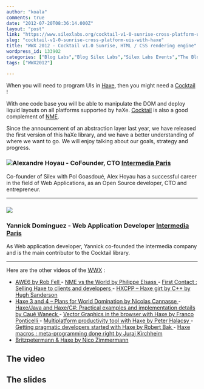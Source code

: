 ```yaml
---
author: "koala"
comments: true
date: "2012-07-20T08:36:14.000Z"
layout: "post"
link: "https://www.silexlabs.org/cocktail-v1-0-sunrise-cross-platform-uis-with-haxe/"
slug: "cocktail-v1-0-sunrise-cross-platform-uis-with-haxe"
title: "WWX 2012 - Cocktail v1.0 Sunrise, HTML / CSS rendering engine"
wordpress_id: 133902
categories: ["Blog Labs","Blog Silex Labs","Silex Labs Events","The Blog"]
tags: ["WWX2012"]

---
```

When you will need to program UIs in [Haxe](http://haxe.org/), then you might need a [Cocktail](http://haxe.org/com/libs/cocktail?lang=en) !

With one code base you will be able to manipulate the DOM and deploy liquid layouts on all platforms supported by haXe. [Cocktail](http://haxe.org/com/libs/cocktail) is also a good complement of [NME](http://www.haxenme.org/).

Since the announcement of an abstraction layer last year, we have released the first version of this haXe library, and we have a better understanding of where we want to go. We will enjoy talking about our goals, strategy and progress.


### ![](https://www.silexlabs.org/wp-content/uploads/2012/04/alexandre-hoyau2-150x150.jpg)Alexandre Hoyau - CoFounder, CTO [Intermedia Paris](http://www.intermedia-paris.fr/)


Co-founder of Silex with Pol Goasdoué, Alex Hoyau has a successful career in the field of Web Applications, as an Open Source developer, CTO and entrepreneur.



* * *





### ![](https://www.silexlabs.org/wp-content/uploads/2012/04/yannick-dominguez1-150x150.jpg)




### Yannick Dominguez - Web Application Developer [Intermedia Paris](http://www.intermedia-paris.fr/)


As Web application developer, Yannick co-founded the intermedia company and is the main contributor to the Cocktail library.



* * *



Here are the other videos of the [WWX](http://wwx.haxe.org/) :
- [AWE6 by Rob Fell
](https://www.silexlabs.org/132111/the-blog/may-the-force-be-with-you-making-a-game-with-awe6/)- [NME vs the World by Philippe Elsass
](https://www.silexlabs.org/133359/the-blog/haxe-nme-vs-the-world/)- [First Contact : Selling Haxe to clients and developers
](https://www.silexlabs.org/133423/the-blog/first-contact-selling-haxe-to-clients-and-developers/)- [HXCPP – Haxe girt by C++ by Hugh Sanderson](https://www.silexlabs.org/133591/the-blog/hxcpp-%E2%80%93-haxe-girt-by-c/)
- [Haxe 3 and 4 – Plans for World Domination by Nicolas Cannasse
](https://www.silexlabs.org/133720/the-blog/haxe-3-and-4-%E2%80%93-plans-for-world-domination/)- [Haxe/Java and Haxe/C#: Practical examples and implementation details by Cauê Waneck
](https://www.silexlabs.org/133823/the-blog/haxejava-and-haxec-practical-examples-and-implementation-details/)- [Vector Graphics in the browser with Haxe by Franco Ponticelli
](https://www.silexlabs.org/134056/the-blog/vector-graphics-in-the-browser-with-haxe/#more-134056)- [Multiplatform productivity tool with Haxe by Peter Halacsy](https://www.silexlabs.org/135169/the-blog/multiplatform-productivity-tool-with-haxe/)[
](https://www.silexlabs.org/134056/the-blog/vector-graphics-in-the-browser-with-haxe/#more-134056)- [Getting pragmatic developers started with Haxe by Robert Bak](https://www.silexlabs.org/135257/the-blog/getting-pragmatic-developers-started-with-haxe/)[
](https://www.silexlabs.org/134056/the-blog/vector-graphics-in-the-browser-with-haxe/#more-134056)- [Haxe macros : meta-programming done right by Juraj Kirchheim](https://www.silexlabs.org/135331/the-blog/haxe-macros-meta-programming-done-right/)
- [Britzpetermann & Haxe by Nico Zimmermann](https://www.silexlabs.org/135480/the-blog/britzpetermann-haxe-6/)


## The video





## The slides




